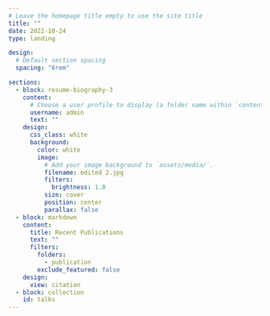 ```yaml
---
# Leave the homepage title empty to use the site title
title: ""
date: 2022-10-24
type: landing

design:
  # Default section spacing
  spacing: "6rem"

sections:
  - block: resume-biography-3
    content:
      # Choose a user profile to display (a folder name within `content/authors/`)
      username: admin
      text: ""
    design:
      css_class: white
      background:
        color: white
        image:
          # Add your image background to `assets/media/`.
          filename: edited_2.jpg
          filters:
            brightness: 1.0
          size: cover
          position: center
          parallax: false
  - block: markdown
    content:
      title: Recent Publications
      text: ""
      filters:
        folders:
          - publication
        exclude_featured: false
    design:
      view: citation
  - block: collection
    id: talks
---
```

